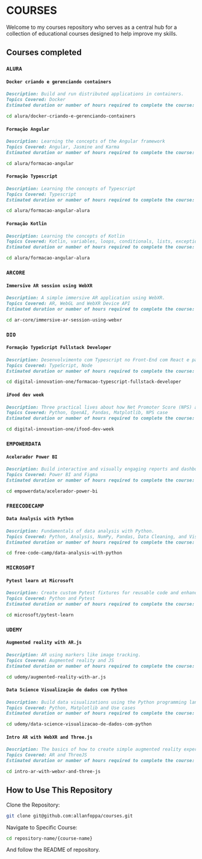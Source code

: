 # COURSES

Welcome to my courses repository who serves as a central hub for a collection of educational courses designed to help improve my skills.

## Courses completed

### `ALURA`

#### `Docker criando e gerenciando containers`

```markdown
Description: Build and run distributed applications in containers.
Topics Covered: Docker
Estimated duration or number of hours required to complete the course: N/A
```

```bash
cd alura/docker-criando-e-gerenciando-containers
```

#### `Formação Angular`

```markdown
Description: Learning the concepts of the Angular framework
Topics Covered: Angular, Jasmine and Karma
Estimated duration or number of hours required to complete the course: N/A
```

```bash
cd alura/formacao-angular
```

#### `Formação Typescript`

```markdown
Description: Learning the concepts of Typescript
Topics Covered: Typescript
Estimated duration or number of hours required to complete the course: N/A
```

```bash
cd alura/formacao-angular-alura
```

#### `Formação Kotlin`

```markdown
Description: Learning the concepts of Kotlin
Topics Covered: Kotlin, variables, loops, conditionals, lists, exceptions, persistence, JPA e Hibernate.
Estimated duration or number of hours required to complete the course: 32hs
```

```bash
cd alura/formacao-angular-alura
```

### `ARCORE`

#### `Immersive AR session using WebXR`

```markdown
Description: A simple immersive AR application using WebXR.
Topics Covered: AR, WebGL and WebXR Device API
Estimated duration or number of hours required to complete the course: N/A
```

```bash
cd ar-core/immersive-ar-session-using-webxr
```

### `DIO`

#### `Formação TypeScript Fullstack Developer`

```markdown
Description: Desenvolvimento com Typescript no Front-End com React e para o Back-End com Node.
Topics Covered: TypeScript, Node
Estimated duration or number of hours required to complete the course: 44h
```

```bash
cd digital-innovation-one/formacao-typescript-fullstack-developer
```

#### `iFood dev week`

```markdown
Description: Three practical lives about how Net Promoter Score (NPS) analysis. Using Python and AI to analyse of comments sentiments.
Topics Covered: Python, OpenAI, Pandas, Matplotlib, NPS case
Estimated duration or number of hours required to complete the course: N/A
```

```bash
cd digital-innovation-one/ifood-dev-week
```

### `EMPOWERDATA`

#### `Acelerador Power BI`

```markdown
Description: Build interactive and visually engaging reports and dashboards.
Topics Covered: Power BI and Figma
Estimated duration or number of hours required to complete the course: N/A
```

```bash
cd empowerdata/acelerador-power-bi
```

### `FREECODECAMP`

#### `Data Analysis with Python`

```markdown
Description: Fundamentals of data analysis with Python.
Topics Covered: Python, Analysis, NumPy, Pandas, Data Cleaning, and Visualizations
Estimated duration or number of hours required to complete the course: 300h
```

```bash
cd free-code-camp/data-analysis-with-python
```

### `MICROSOFT`

#### `Pytest learn at Microsoft`

```markdown
Description: Create custom Pytest fixtures for reusable code and enhance multi-input testing with parameterization.
Topics Covered: Python and Pytest
Estimated duration or number of hours required to complete the course: 20min
```

```bash
cd microsoft/pytest-learn
```

### `UDEMY`

#### `Augmented reality with AR.js`

```markdown
Description: AR using markers like image tracking.
Topics Covered: Augmented reality and JS
Estimated duration or number of hours required to complete the course: N/A
```

```bash
cd udemy/augmented-reality-with-ar.js
```

#### `Data Science Visualização de dados com Python`

```markdown
Description: Build data visualizations using the Python programming language and Pyplot library.
Topics Covered: Python, Matplotlib and Use cases
Estimated duration or number of hours required to complete the course: 1h
```

```bash
cd udemy/data-science-visualizacao-de-dados-com-python
```

#### `Intro AR with WebXR and Three.js`

```markdown
Description: The basics of how to create simple augmented reality experiences on the web and a basic understanding of how to design and code 3D experiences.
Topics Covered: AR and ThreeJS
Estimated duration or number of hours required to complete the course: 2,5h
```

```bash
cd intro-ar-with-webxr-and-three-js
```

## How to Use This Repository

Clone the Repository:

```bash
git clone git@github.com:allanfoppa/courses.git
```

Navigate to Specific Course:

```bash
cd repository-name/{course-name}
```

And follow the README of repository.
